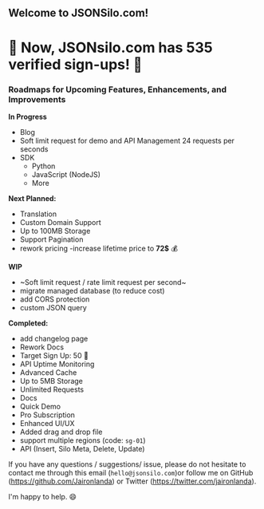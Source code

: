 ## Welcome to JSONSilo.com!


# 🎉 Now, JSONsilo.com has 535 verified sign-ups! 🎉

### Roadmaps for Upcoming Features, Enhancements, and Improvements


**In Progress**
- Blog
- Soft limit request for demo and API Management 24 requests per seconds
- SDK
  - Python
  - JavaScript (NodeJS)
  - More
  
**Next Planned:**
- Translation
- Custom Domain Support
- Up to 100MB Storage
- Support Pagination
- rework pricing
-increase lifetime price to **72$** 💰

**WIP**
- ~Soft limit request / rate limit request per second~
- migrate managed database (to reduce cost)
- add CORS protection
- custom JSON query
  
**Completed:**
- add changelog page
- Rework Docs
- Target Sign Up: 50 🎉
- API Uptime Monitoring
- Advanced Cache
- Up to 5MB Storage
- Unlimited Requests
- Docs
- Quick Demo
- Pro Subscription
- Enhanced UI/UX
- Added drag and drop file
- support multiple regions (code: `sg-01`)
- API (Insert, Silo Meta, Delete, Update) 
  
If you have any questions / suggestions/ issue, please do not hesitate to contact me through this email (`hello@jsonsilo.com`)or follow me on GitHub (https://github.com/Jaironlanda) or Twitter (https://twitter.com/jaironlanda).

I'm happy to help. 😄
